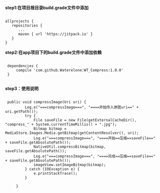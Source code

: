 **step1:在项目根目录build.grade文件中添加**
<pre><code>
allprojects {
   repositories {
 	  ...
 	  maven { url 'https://jitpack.io' }
   }
}
</code></pre>

 **step2:在app项目下的build.grade文件中添加依赖**
 <pre><code>
 dependencies {
     compile 'com.github.Waterelone:WT_Compress:1.0.0'
 }
 </code></pre>
 **step3：使用说明**
 <pre><code>
 public void compressImage(Uri uri) {
         Log.e("===compressImage===", "====开始传入原图uri==" + uri.getPath());
         try {
             File saveFile = new File(getExternalCacheDir(), "compress_" + System.currentTimeMillis() + ".jpg");
             Bitmap bitmap = MediaStore.Images.Media.getBitmap(getContentResolver(), uri);
             Log.e("===compressImage===", "====开始==压缩==saveFile==" + saveFile.getAbsolutePath());
             NativeUtil.compressBitmap(bitmap, saveFile.getAbsolutePath());
             Log.e("===compressImage===", "====完成==压缩==saveFile==" + saveFile.getAbsolutePath());
             imageView.setImageBitmap(bitmap);
         } catch (IOException e) {
             e.printStackTrace();
         }

     }
</code></pre>
